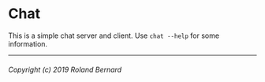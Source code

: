 Chat
======

This is a simple chat server and client. Use `chat --help` for some information.

---
###### Copyright (c) 2019 Roland Bernard
